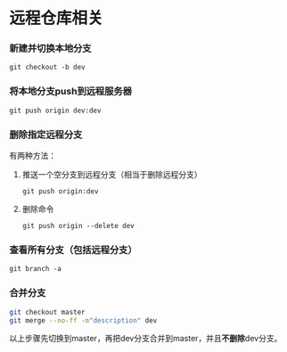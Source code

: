 # 远程仓库相关

### 新建并切换本地分支

`git checkout -b dev`

### 将本地分支push到远程服务器

`git push origin dev:dev`

### 删除指定远程分支

有两种方法：

1. 推送一个空分支到远程分支（相当于删除远程分支）

   `git push origin:dev`

2. 删除命令

   `git push origin --delete dev`

### 查看所有分支（包括远程分支）

`git branch -a`

### 合并分支

```bash
git checkout master
git merge --no-ff -m"description" dev
```

以上步骤先切换到master，再把dev分支合并到master，并且**不删除**dev分支。